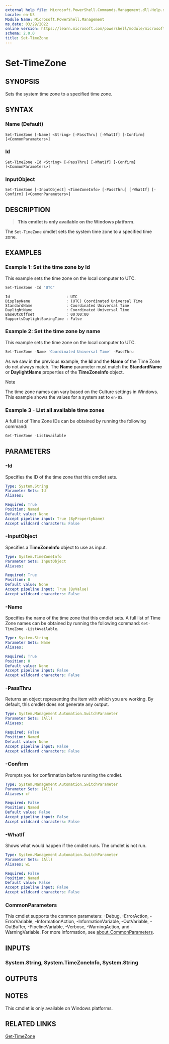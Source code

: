 ```yaml
---
external help file: Microsoft.PowerShell.Commands.Management.dll-Help.xml
Locale: en-US
Module Name: Microsoft.PowerShell.Management
ms.date: 03/29/2022
online version: https://learn.microsoft.com/powershell/module/microsoft.powershell.management/set-timezone?view=powershell-7.1&WT.mc_id=ps-gethelp
schema: 2.0.0
title: Set-TimeZone
---
```

# Set-TimeZone

## SYNOPSIS
Sets the system time zone to a specified time zone.

## SYNTAX

### Name (Default)

```
Set-TimeZone [-Name] <String> [-PassThru] [-WhatIf] [-Confirm] [<CommonParameters>]
```

### Id

```
Set-TimeZone -Id <String> [-PassThru] [-WhatIf] [-Confirm] [<CommonParameters>]
```

### InputObject

```
Set-TimeZone [-InputObject] <TimeZoneInfo> [-PassThru] [-WhatIf] [-Confirm] [<CommonParameters>]
```

## DESCRIPTION

> **This cmdlet is only available on the Windows platform.**

The `Set-TimeZone` cmdlet sets the system time zone to a specified time zone.

## EXAMPLES

### Example 1: Set the time zone by Id

This example sets the time zone on the local computer to UTC.

```powershell
Set-TimeZone -Id "UTC"
```

```Output
Id                         : UTC
DisplayName                : (UTC) Coordinated Universal Time
StandardName               : Coordinated Universal Time
DaylightName               : Coordinated Universal Time
BaseUtcOffset              : 00:00:00
SupportsDaylightSavingTime : False
```

### Example 2: Set the time zone by name

This example sets the time zone on the local computer to UTC.

```powershell
Set-TimeZone -Name 'Coordinated Universal Time' -PassThru
```

As we saw in the previous example, the **Id** and the **Name** of the Time Zone do not always match.
The **Name** parameter must match the **StandardName** or **DaylightName** properties of the
**TimeZoneInfo** object.

> [!NOTE]
> The time zone names can vary based on the Culture settings in Windows. This example shows the
> values for a system set to `en-US`.

### Example 3 - List all available time zones

A full list of Time Zone IDs can be obtained by running the following command:

```powershell
Get-TimeZone -ListAvailable
```

## PARAMETERS

### -Id

Specifies the ID of the time zone that this cmdlet sets.

```yaml
Type: System.String
Parameter Sets: Id
Aliases:

Required: True
Position: Named
Default value: None
Accept pipeline input: True (ByPropertyName)
Accept wildcard characters: False
```

### -InputObject

Specifies a **TimeZoneInfo** object to use as input.

```yaml
Type: System.TimeZoneInfo
Parameter Sets: InputObject
Aliases:

Required: True
Position: 0
Default value: None
Accept pipeline input: True (ByValue)
Accept wildcard characters: False
```

### -Name

Specifies the name of the time zone that this cmdlet sets. A full list of Time Zone names can be
obtained by running the following command: `Get-TimeZone -ListAvailable`.

```yaml
Type: System.String
Parameter Sets: Name
Aliases:

Required: True
Position: 0
Default value: None
Accept pipeline input: False
Accept wildcard characters: False
```

### -PassThru

Returns an object representing the item with which you are working. By default, this cmdlet does not
generate any output.

```yaml
Type: System.Management.Automation.SwitchParameter
Parameter Sets: (All)
Aliases:

Required: False
Position: Named
Default value: None
Accept pipeline input: False
Accept wildcard characters: False
```

### -Confirm

Prompts you for confirmation before running the cmdlet.

```yaml
Type: System.Management.Automation.SwitchParameter
Parameter Sets: (All)
Aliases: cf

Required: False
Position: Named
Default value: False
Accept pipeline input: False
Accept wildcard characters: False
```

### -WhatIf

Shows what would happen if the cmdlet runs. The cmdlet is not run.

```yaml
Type: System.Management.Automation.SwitchParameter
Parameter Sets: (All)
Aliases: wi

Required: False
Position: Named
Default value: False
Accept pipeline input: False
Accept wildcard characters: False
```

### CommonParameters

This cmdlet supports the common parameters: -Debug, -ErrorAction, -ErrorVariable,
-InformationAction, -InformationVariable, -OutVariable, -OutBuffer, -PipelineVariable, -Verbose,
-WarningAction, and -WarningVariable. For more information, see
[about_CommonParameters](https://go.microsoft.com/fwlink/?LinkID=113216).

## INPUTS

### System.String, System.TimeZoneInfo, System.String

## OUTPUTS

## NOTES

This cmdlet is only available on Windows platforms.

## RELATED LINKS

[Get-TimeZone](Get-TimeZone.md)
